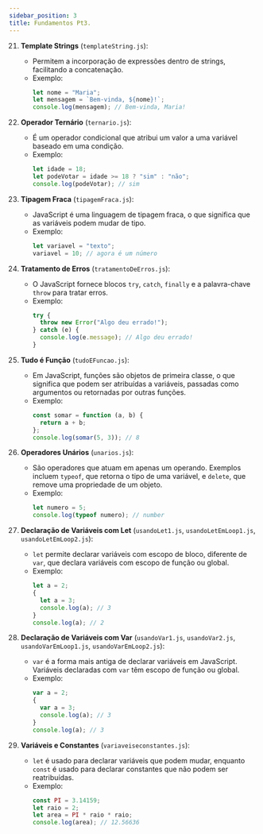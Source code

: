 ```yaml
---
sidebar_position: 3
title: Fundamentos Pt3.
---
```


21. **Template Strings** (`templateString.js`):

    - Permitem a incorporação de expressões dentro de strings, facilitando a concatenação.
    - Exemplo:
      ```javascript
      let nome = "Maria";
      let mensagem = `Bem-vinda, ${nome}!`;
      console.log(mensagem); // Bem-vinda, Maria!
      ```

22. **Operador Ternário** (`ternario.js`):

    - É um operador condicional que atribui um valor a uma variável baseado em uma condição.
    - Exemplo:
      ```javascript
      let idade = 18;
      let podeVotar = idade >= 18 ? "sim" : "não";
      console.log(podeVotar); // sim
      ```

23. **Tipagem Fraca** (`tipagemFraca.js`):

    - JavaScript é uma linguagem de tipagem fraca, o que significa que as variáveis podem mudar de tipo.
    - Exemplo:
      ```javascript
      let variavel = "texto";
      variavel = 10; // agora é um número
      ```

24. **Tratamento de Erros** (`tratamentoDeErros.js`):

    - O JavaScript fornece blocos `try`, `catch`, `finally` e a palavra-chave `throw` para tratar erros.
    - Exemplo:
      ```javascript
      try {
        throw new Error("Algo deu errado!");
      } catch (e) {
        console.log(e.message); // Algo deu errado!
      }
      ```

25. **Tudo é Função** (`tudoEFuncao.js`):

    - Em JavaScript, funções são objetos de primeira classe, o que significa que podem ser atribuídas a variáveis, passadas como argumentos ou retornadas por outras funções.
    - Exemplo:
      ```javascript
      const somar = function (a, b) {
        return a + b;
      };
      console.log(somar(5, 3)); // 8
      ```

26. **Operadores Unários** (`unarios.js`):

    - São operadores que atuam em apenas um operando. Exemplos incluem `typeof`, que retorna o tipo de uma variável, e `delete`, que remove uma propriedade de um objeto.
    - Exemplo:
      ```javascript
      let numero = 5;
      console.log(typeof numero); // number
      ```

27. **Declaração de Variáveis com Let** (`usandoLet1.js`, `usandoLetEmLoop1.js`, `usandoLetEmLoop2.js`):

    - `let` permite declarar variáveis com escopo de bloco, diferente de `var`, que declara variáveis com escopo de função ou global.
    - Exemplo:
      ```javascript
      let a = 2;
      {
        let a = 3;
        console.log(a); // 3
      }
      console.log(a); // 2
      ```

28. **Declaração de Variáveis com Var** (`usandoVar1.js`, `usandoVar2.js`, `usandoVarEmLoop1.js`, `usandoVarEmLoop2.js`):

    - `var` é a forma mais antiga de declarar variáveis em JavaScript. Variáveis declaradas com `var` têm escopo de função ou global.
    - Exemplo:
      ```javascript
      var a = 2;
      {
        var a = 3;
        console.log(a); // 3
      }
      console.log(a); // 3
      ```

29. **Variáveis e Constantes** (`variaveiseconstantes.js`):
    - `let` é usado para declarar variáveis que podem mudar, enquanto `const` é usado para declarar constantes que não podem ser reatribuídas.
    - Exemplo:
      ```javascript
      const PI = 3.14159;
      let raio = 2;
      let area = PI * raio * raio;
      console.log(area); // 12.56636
      ```
